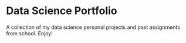 # Data Science Portfolio

A collection of my data science personal projects and past assignments from school. Enjoy!

